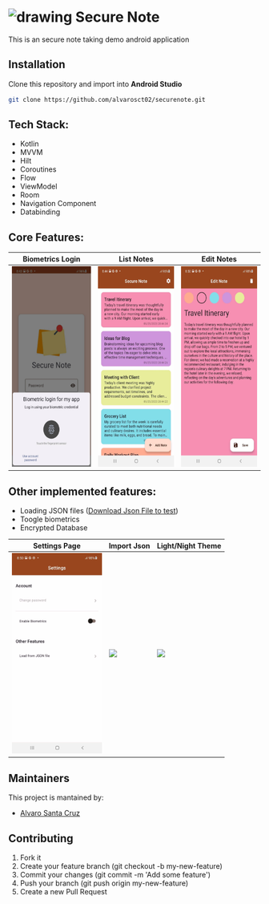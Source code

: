 # <img src="https://cdn-icons-png.flaticon.com/512/463/463662.png" alt="drawing" width="30"/> Secure Note

This is an secure note taking demo android application

## Installation
Clone this repository and import into **Android Studio**
```bash
git clone https://github.com/alvarosct02/securenote.git
```

## Tech Stack:

- Kotlin
- MVVM
- Hilt
- Coroutines
- Flow
- ViewModel
- Room
- Navigation Component
- Databinding

## Core Features:

| Biometrics Login | List Notes | Edit Notes |
| --- | --- | --- |
| <img src="assets/IMG_3917.JPG" height="400"> | <img src="assets/IMG_3918.JPG" height="400"> | <img src="assets/IMG_3914.JPG" height="400"> |

## Other implemented features:

- Loading JSON files (<a target="_blank" href="assets/notesSample.json" download="notesSample.json">Download Json File to test</a>)
- Toogle biometrics
- Encrypted Database

| Settings Page | Import Json | Light/Night Theme |
| --- | --- | --- |
| <img src="assets/IMG_3913.JPG" height="400"> | <img src="https://github.com/alvarosct02/securenote/assets/4575788/b20bccab-82fd-49d6-822f-b02956fefa8e" height="400"> | <img src="https://github.com/alvarosct02/securenote/assets/4575788/e94817b4-e76e-4142-b716-fa33b67ff7ed" height="400"> |


## Maintainers
This project is mantained by:
* [Alvaro Santa Cruz](http://github.com/alvarosct02)

## Contributing

1. Fork it
2. Create your feature branch (git checkout -b my-new-feature)
3. Commit your changes (git commit -m 'Add some feature')
4. Push your branch (git push origin my-new-feature)
5. Create a new Pull Request
